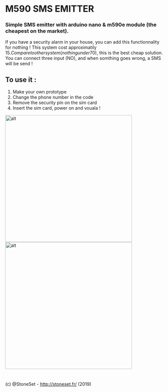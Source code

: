 # M590 SMS EMITTER

### Simple SMS emitter with arduino nano & m590e module (the cheapest on the market).

If you have a security alarm in your house, you can add this functionnality for nothing ! This system cost approximatily 15$. Compare to other system (nothing under 70$), this is the best cheap solution. 
You can connect three input (NO), and when somthing goes wrong, a SMS will be send !


## To use it :

1. Make your own prototype
2. Change the phone number in the code
3. Remove the security pin on the sim card
4. Insert the sim card, power on and vouala !

<img src="https://cdn.discordapp.com/attachments/517822276889215018/616613130604118016/IMG_0390.JPG" alt="alt" width="400">
<img src="https://cdn.discordapp.com/attachments/517822276889215018/616612602717405185/IMG_0391.JPG" alt="alt" width="400">

#
(c) @StoneSet - http://stoneset.fr/ (2019)